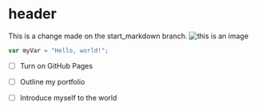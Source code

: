 
# header
This is a change made on the start_markdown branch.
![this is an image](https://unsplash.com/photos/a-single-flower-in-a-glass-vase-on-a-table-AObYtLK1COc)
```javascript
var myVar = "Hello, world!";
```
   - [ ] Turn on GitHub Pages
   - [ ] Outline my portfolio
   - [ ] Introduce myself to the world


